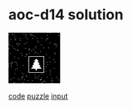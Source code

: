# aoc-d14 solution

![solution](./doc/solution.png)

[code](./src/main.rs)
[puzzle](./puzzle.md)
[input](./input)

